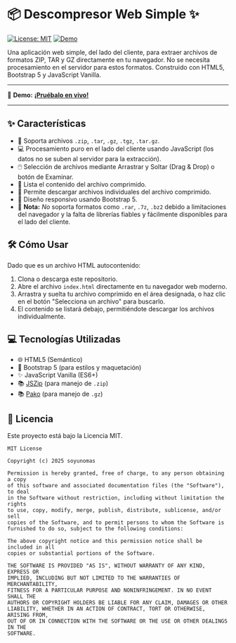 # 📦 Descompresor Web Simple ✨

[![License: MIT](https://img.shields.io/badge/License-MIT-yellow.svg)](https://opensource.org/licenses/MIT) [![Demo](https://img.shields.io/badge/Demo-Live!-brightgreen)](https://soyunomas.github.io/simple-web-unarchiver/)

Una aplicación web simple, del lado del cliente, para extraer archivos de formatos ZIP, TAR y GZ directamente en tu navegador. No se necesita procesamiento en el servidor para estos formatos. Construido con HTML5, Bootstrap 5 y JavaScript Vanilla.

---

🚀 **Demo:** [**¡Pruébalo en vivo!**](https://soyunomas.github.io/simple-web-unarchiver/)

---

## ✨ Características

*   📂 Soporta archivos `.zip`, `.tar`, `.gz`, `.tgz`, `.tar.gz`.
*   💻 Procesamiento puro en el lado del cliente usando JavaScript (los datos no se suben al servidor para la extracción).
*   🖱️ Selección de archivos mediante Arrastrar y Soltar (Drag & Drop) o botón de Examinar.
*   📄 Lista el contenido del archivo comprimido.
*   💾 Permite descargar archivos individuales del archivo comprimido.
*   📱 Diseño responsivo usando Bootstrap 5.
*   🚫 **Nota:** *No* soporta formatos como `.rar`, `.7z`, `.bz2` debido a limitaciones del navegador y la falta de librerías fiables y fácilmente disponibles para el lado del cliente.

## 🛠️ Cómo Usar

Dado que es un archivo HTML autocontenido:

1.  Clona o descarga este repositorio.
2.  Abre el archivo `index.html` directamente en tu navegador web moderno.
3.  Arrastra y suelta tu archivo comprimido en el área designada, o haz clic en el botón "Selecciona un archivo" para buscarlo.
4.  El contenido se listará debajo, permitiéndote descargar los archivos individualmente.

## 💻 Tecnologías Utilizadas

*   🌐 HTML5 (Semántico)
*   🎨 Bootstrap 5 (para estilos y maquetación)
*   ✨ JavaScript Vanilla (ES6+)
*   📚 [JSZip](https://stuk.github.io/jszip/) (para manejo de `.zip`)
*   📚 [Pako](https://github.com/nodeca/pako) (para manejo de `.gz`)

## 📄 Licencia

Este proyecto está bajo la Licencia MIT.

```text
MIT License

Copyright (c) 2025 soyunomas

Permission is hereby granted, free of charge, to any person obtaining a copy
of this software and associated documentation files (the "Software"), to deal
in the Software without restriction, including without limitation the rights
to use, copy, modify, merge, publish, distribute, sublicense, and/or sell
copies of the Software, and to permit persons to whom the Software is
furnished to do so, subject to the following conditions:

The above copyright notice and this permission notice shall be included in all
copies or substantial portions of the Software.

THE SOFTWARE IS PROVIDED "AS IS", WITHOUT WARRANTY OF ANY KIND, EXPRESS OR
IMPLIED, INCLUDING BUT NOT LIMITED TO THE WARRANTIES OF MERCHANTABILITY,
FITNESS FOR A PARTICULAR PURPOSE AND NONINFRINGEMENT. IN NO EVENT SHALL THE
AUTHORS OR COPYRIGHT HOLDERS BE LIABLE FOR ANY CLAIM, DAMAGES OR OTHER
LIABILITY, WHETHER IN AN ACTION OF CONTRACT, TORT OR OTHERWISE, ARISING FROM,
OUT OF OR IN CONNECTION WITH THE SOFTWARE OR THE USE OR OTHER DEALINGS IN THE
SOFTWARE.
